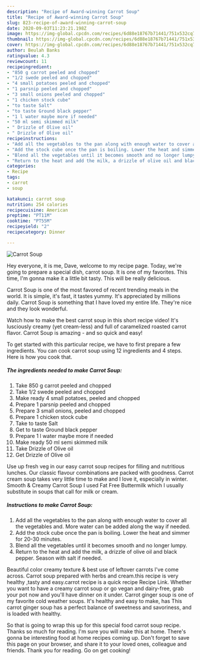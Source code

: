 ```yaml
---
description: "Recipe of Award-winning Carrot Soup"
title: "Recipe of Award-winning Carrot Soup"
slug: 823-recipe-of-award-winning-carrot-soup
date: 2020-09-03T11:23:21.198Z
image: https://img-global.cpcdn.com/recipes/6d88e18767b71441/751x532cq70/carrot-soup-recipe-main-photo.jpg
thumbnail: https://img-global.cpcdn.com/recipes/6d88e18767b71441/751x532cq70/carrot-soup-recipe-main-photo.jpg
cover: https://img-global.cpcdn.com/recipes/6d88e18767b71441/751x532cq70/carrot-soup-recipe-main-photo.jpg
author: Beulah Banks
ratingvalue: 4.3
reviewcount: 11
recipeingredient:
- "850 g carrot peeled and chopped"
- "1/2 swede peeled and chopped"
- "4 small potatoes peeled and chopped"
- "1 parsnip peeled and chopped"
- "3 small onions peeled and chopped"
- "1 chicken stock cube"
- "to taste Salt"
- "to taste Ground black pepper"
- "1 l water maybe more if needed"
- "50 ml semi skimmed milk"
- " Drizzle of Olive oil"
- " Drizzle of Olive oil"
recipeinstructions:
- "Add all the vegetables to the pan along with enough water to cover all the vegetables and. More water can be added along the way if needed."
- "Add the stock cube once the pan is boiling. Lower the heat and simmer for 20-30 minutes."
- "Blend all the vegetables until it becomes smooth and no longer lumpy."
- "Return to the heat and add the milk, a drizzle of olive oil and black pepper. Season with salt if needed."
categories:
- Recipe
tags:
- carrot
- soup

katakunci: carrot soup 
nutrition: 254 calories
recipecuisine: American
preptime: "PT11M"
cooktime: "PT55M"
recipeyield: "2"
recipecategory: Dinner

---
```



![Carrot Soup](https://img-global.cpcdn.com/recipes/6d88e18767b71441/751x532cq70/carrot-soup-recipe-main-photo.jpg)

Hey everyone, it is me, Dave, welcome to my recipe page. Today, we're going to prepare a special dish, carrot soup. It is one of my favorites. This time, I'm gonna make it a little bit tasty. This will be really delicious.

Carrot Soup is one of the most favored of recent trending meals in the world. It is simple, it's fast, it tastes yummy. It's appreciated by millions daily. Carrot Soup is something that I have loved my entire life. They're nice and they look wonderful.

Watch how to make the best carrot soup in this short recipe video! It&#39;s lusciously creamy (yet cream-less) and full of caramelized roasted carrot flavor. Carrot Soup is amazing - and so quick and easy!


To get started with this particular recipe, we have to first prepare a few ingredients. You can cook carrot soup using 12 ingredients and 4 steps. Here is how you cook that.

<!--inarticleads1-->

##### The ingredients needed to make Carrot Soup:

1. Take 850 g carrot peeled and chopped
1. Take 1/2 swede peeled and chopped
1. Make ready 4 small potatoes, peeled and chopped
1. Prepare 1 parsnip peeled and chopped
1. Prepare 3 small onions, peeled and chopped
1. Prepare 1 chicken stock cube
1. Take to taste Salt
1. Get to taste Ground black pepper
1. Prepare 1 l water maybe more if needed
1. Make ready 50 ml semi skimmed milk
1. Take  Drizzle of Olive oil
1. Get  Drizzle of Olive oil


Use up fresh veg in our easy carrot soup recipes for filling and nutritious lunches. Our classic flavour combinations are packed with goodness. Carrot cream soup takes very little time to make and I love it, especially in winter. Smooth &amp; Creamy Carrot Soup I used Fat Free Buttermilk which I usually substitute in soups that call for milk or cream. 

<!--inarticleads2-->

##### Instructions to make Carrot Soup:

1. Add all the vegetables to the pan along with enough water to cover all the vegetables and. More water can be added along the way if needed.
1. Add the stock cube once the pan is boiling. Lower the heat and simmer for 20-30 minutes.
1. Blend all the vegetables until it becomes smooth and no longer lumpy.
1. Return to the heat and add the milk, a drizzle of olive oil and black pepper. Season with salt if needed.


Beautiful color creamy texture &amp; best use of leftover carrots I&#39;ve come across. Carrot soup prepared with herbs and cream.this recipe is very healthy ,tasty and easy.carrot recipe is a quick recipe Recipe Link. Whether you want to have a creamy carrot soup or go vegan and dairy-free, grab your pot now and you&#39;ll have dinner on it under. Carrot ginger soup is one of my favorite cold weather soups. It&#39;s healthy and easy to make, has This carrot ginger soup has a perfect balance of sweetness and savoriness, and is loaded with healthy. 

So that is going to wrap this up for this special food carrot soup recipe. Thanks so much for reading. I'm sure you will make this at home. There's gonna be interesting food at home recipes coming up. Don't forget to save this page on your browser, and share it to your loved ones, colleague and friends. Thank you for reading. Go on get cooking!
